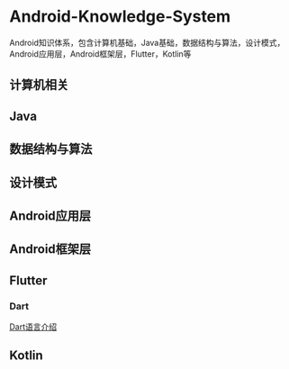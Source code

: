 # Android-Knowledge-System
Android知识体系，包含计算机基础，Java基础，数据结构与算法，设计模式，Android应用层，Android框架层，Flutter，Kotlin等

## 计算机相关

## Java

## 数据结构与算法

## 设计模式

## Android应用层

## Android框架层

## Flutter

### Dart
[Dart语言介绍](https://github.com/viviant1224/Android-Knowledge-System/blob/main/Blogs/Flutter/Dart.md) 

## Kotlin


